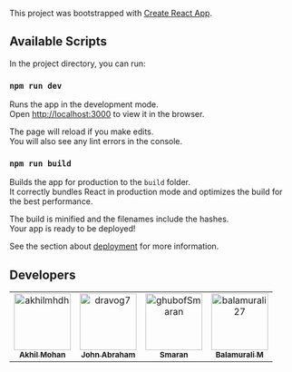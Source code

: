 This project was bootstrapped with [Create React App](https://github.com/facebook/create-react-app).

## Available Scripts

In the project directory, you can run:

### `npm run dev`

Runs the app in the development mode.<br />
Open [http://localhost:3000](http://localhost:3000) to view it in the browser.

The page will reload if you make edits.<br />
You will also see any lint errors in the console.

### `npm run build`

Builds the app for production to the `build` folder.<br />
It correctly bundles React in production mode and optimizes the build for the best performance.

The build is minified and the filenames include the hashes.<br />
Your app is ready to be deployed!

See the section about [deployment](https://facebook.github.io/create-react-app/docs/deployment) for more information.

## Developers
<!-- readme: contributors -start --> 
<table>
<tr>
    <td align="center">
        <a href="https://github.com/akhilmhdh">
            <img src="https://avatars1.githubusercontent.com/u/31166322?v=4" width="100;" alt="akhilmhdh"/>
            <br />
            <sub><b>Akhil Mohan</b></sub>
        </a>
    </td>
    <td align="center">
        <a href="https://github.com/dravog7">
            <img src="https://avatars2.githubusercontent.com/u/31211464?v=4" width="100;" alt="dravog7"/>
            <br />
            <sub><b>John Abraham</b></sub>
        </a>
    </td>
    <td align="center">
        <a href="https://github.com/ghubofSmaran">
            <img src="https://avatars2.githubusercontent.com/u/48565910?v=4" width="100;" alt="ghubofSmaran"/>
            <br />
            <sub><b>Smaran</b></sub>
        </a>
    </td>
    <td align="center">
        <a href="https://github.com/balamurali27">
            <img src="https://avatars2.githubusercontent.com/u/25403045?v=4" width="100;" alt="balamurali27"/>
            <br />
            <sub><b>Balamurali M</b></sub>
        </a>
    </td></tr>
</table>
<!-- readme: contributors -end -->
